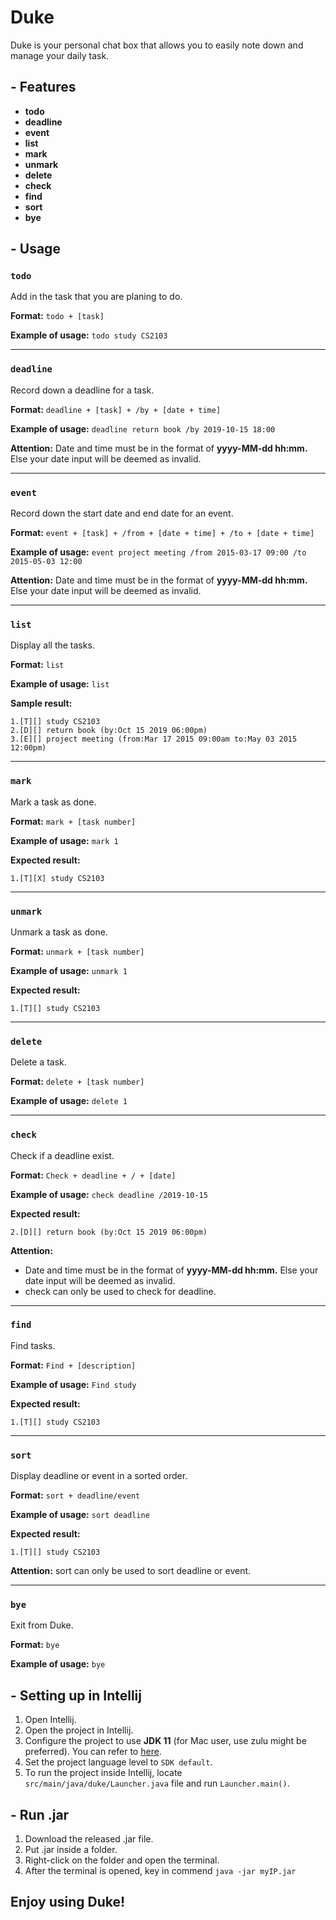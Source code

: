 # Duke

Duke is your personal chat box that allows you to easily note down and manage your daily task.

## - Features
+ **todo**
+ **deadline**
+ **event**
+ **list**
+ **mark**
+ **unmark**
+ **delete**
+ **check**
+ **find**
+ **sort**
+ **bye**

## - Usage

### `todo`
Add in the task that you are planing to do.

**Format:** `todo + [task]`

**Example of usage:** `todo study CS2103`


---
### `deadline`
Record down a deadline for a task.

**Format:** `deadline + [task] + /by + [date + time]`

**Example of usage:** `deadline return book /by 2019-10-15 18:00`

**Attention:** Date and time must be in the format of **yyyy-MM-dd hh:mm.** Else your date input will be deemed as invalid.

---
### `event`
Record down the start date and end date for an event.

**Format:** `event + [task] + /from + [date + time] + /to + [date + time]`

**Example of usage:** `event project meeting /from 2015-03-17 09:00 /to 2015-05-03 12:00`

**Attention:** Date and time must be in the format of **yyyy-MM-dd hh:mm.** Else your date input will be deemed as invalid.

---
### `list`
Display all the tasks.

**Format:** `list`

**Example of usage:** `list`

**Sample result:**
```
1.[T][] study CS2103
2.[D][] return book (by:Oct 15 2019 06:00pm)
3.[E][] project meeting (from:Mar 17 2015 09:00am to:May 03 2015 12:00pm)
```

---
### `mark`
Mark a task as done.

**Format:** `mark + [task number]`

**Example of usage:** `mark 1`

**Expected result:**
```
1.[T][X] study CS2103
```

---
### `unmark`
Unmark a task as done.

**Format:** `unmark + [task number]`

**Example of usage:** `unmark 1`

**Expected result:**
```
1.[T][] study CS2103
```

---
### `delete`
Delete a task.

**Format:** `delete + [task number]`

**Example of usage:** `delete 1`

---
### `check`
Check if a deadline exist.

**Format:** `Check + deadline + / + [date]`

**Example of usage:** `check deadline /2019-10-15`

**Expected result:**
```
2.[D][] return book (by:Oct 15 2019 06:00pm)
```

**Attention:**
+ Date and time must be in the format of **yyyy-MM-dd hh:mm.** Else your date input will be deemed as invalid.
+ check can only be used to check for deadline.

---
### `find`
Find tasks.

**Format:** `Find + [description]`

**Example of usage:** `Find study`

**Expected result:**
```
1.[T][] study CS2103
```

---
### `sort`
Display deadline or event in a sorted order.

**Format:** `sort + deadline/event`

**Example of usage:** `sort deadline`

**Expected result:**
```
1.[T][] study CS2103
```

**Attention:** sort can only be used to sort deadline or event.

---
### `bye`
Exit from Duke.

**Format:** `bye`

**Example of usage:** `bye`

## - Setting up in Intellij
1. Open Intellij.
2. Open the project in Intellij.
3. Configure the project to use **JDK 11** (for Mac user, use zulu might be preferred). You can refer to [here](https://www.jetbrains.com/help/idea/sdk.html#set-up-jdk).
4. Set the project language level to `SDK default`.
5. To run the project inside Intellij, locate `src/main/java/duke/Launcher.java` file and run `Launcher.main()`.


## - Run .jar
1. Download the released .jar file.
2. Put .jar inside a folder.
3. Right-click on the folder and open the terminal. 
4. After the terminal is opened, key in commend `java -jar myIP.jar`

## Enjoy using Duke!















